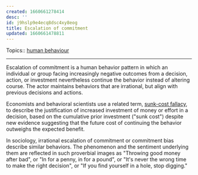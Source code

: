 ```yaml
---
created: 1660661278414
desc: ''
id: j9hslp9e4ecq8dsc4xy8eog
title: Escalation of commitment
updated: 1660661478811
---
```

   
Topics::  [human behaviour](../topics/human%20behaviour.md)   
   
   
---   
   
Escalation of commitment is a human behavior pattern in which an individual or group facing increasingly negative outcomes from a decision, action, or investment nevertheless continue the behavior instead of altering course. The actor maintains behaviors that are irrational, but align with previous decisions and actions.   
   
Economists and behavioral scientists use a related term, [sunk-cost fallacy](../archive/sunk-cost%20fallacy.md), to describe the justification of increased investment of money or effort in a decision, based on the cumulative prior investment ("sunk cost") despite new evidence suggesting that the future cost of continuing the behavior outweighs the expected benefit.   
   
In sociology, irrational escalation of commitment or commitment bias describe similar behaviors. The phenomenon and the sentiment underlying them are reflected in such proverbial images as "Throwing good money after bad", or "In for a penny, in for a pound", or "It's never the wrong time to make the right decision", or "If you find yourself in a hole, stop digging."